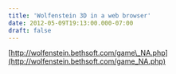 ```yaml
---
title: 'Wolfenstein 3D in a web browser'
date: 2012-05-09T19:13:00.000-07:00
draft: false
---
```


[http://wolfenstein.bethsoft.com/game\_NA.php](http://wolfenstein.bethsoft.com/game_NA.php)